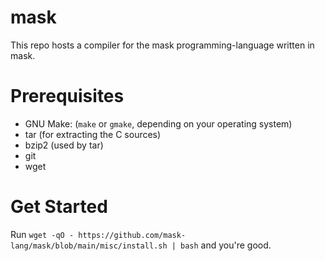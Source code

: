 # mask

This repo hosts a compiler for the mask programming-language written in mask.

# Prerequisites

- GNU Make: (```make``` or ```gmake```, depending on your operating system)
- tar (for extracting the C sources)
- bzip2 (used by tar)
- git
- wget

# Get Started

Run ```wget -qO - https://github.com/mask-lang/mask/blob/main/misc/install.sh | bash``` and you're good.
